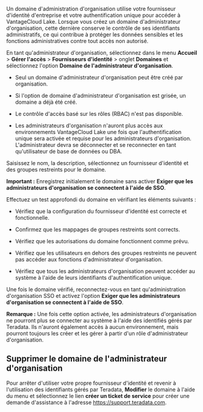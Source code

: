 Un domaine d'administration d'organisation utilise votre fournisseur d'identité d'entreprise et votre authentification unique pour accéder à VantageCloud Lake. Lorsque vous créez un domaine d'administrateur d'organisation, cette dernière conserve le contrôle de ses identifiants administratifs, ce qui contribue à protéger les données sensibles et les fonctions administratives contre tout accès non autorisé.

En tant qu'administrateur d'organisation, sélectionnez dans le menu **Accueil** \> **Gérer l'accès** \> **Fournisseurs d'identité** \> onglet **Domaines** et sélectionnez l'option **Domaine de l'administrateur d'organisation**.

-   Seul un domaine d'administrateur d'organisation peut être créé par organisation.

-   Si l'option de domaine d'administrateur d'organisation est grisée, un domaine a déjà été créé.

-   Le contrôle d'accès basé sur les rôles (RBAC) n'est pas disponible.

-   Les administrateurs d'organisation n'auront plus accès aux environnements VantageCloud Lake une fois que l'authentification unique sera activée et requise pour les administrateurs d'organisation. L'administrateur devra se déconnecter et se reconnecter en tant qu'utilisateur de base de données ou DBA.

Saisissez le nom, la description, sélectionnez un fournisseur d'identité et des groupes restreints pour le domaine.

**Important :** Enregistrez initialement le domaine sans activer **Exiger que les administrateurs d'organisation se connectent à l'aide de SSO**.

Effectuez un test approfondi du domaine en vérifiant les éléments suivants :

-   Vérifiez que la configuration du fournisseur d'identité est correcte et fonctionnelle.

-   Confirmez que les mappages de groupes restreints sont corrects.

-   Vérifiez que les autorisations du domaine fonctionnent comme prévu.

-   Vérifiez que les utilisateurs en dehors des groupes restreints ne peuvent pas accéder aux fonctions d'administrateur d'organisation.

-   Vérifiez que tous les administrateurs d'organisation peuvent accéder au système à l'aide de leurs identifiants d'authentification unique.

Une fois le domaine vérifié, reconnectez-vous en tant qu'administration d'organisation SSO et activez l'option **Exiger que les administrateurs d'organisation se connectent à l'aide de SSO**.

**Remarque :** Une fois cette option activée, les administrateurs d'organisation ne pourront plus se connecter au système à l'aide des identifiés gérés par Teradata. Ils n'auront également accès à aucun environnement, mais pourront toujours les créer et les gérer à partir d'un rôle d'administrateur d'organisation.

Supprimer le domaine de l'administrateur d'organisation
-------------------------------------------------------

Pour arrêter d'utiliser votre propre fournisseur d'identité et revenir à l'utilisation des identifiants gérés par Teradata, **Modifier** le domaine à l'aide du menu et sélectionnez le lien **créer un ticket de service** pour créer une demande d'assistance à l'adresse <https://support.teradata.com>.
